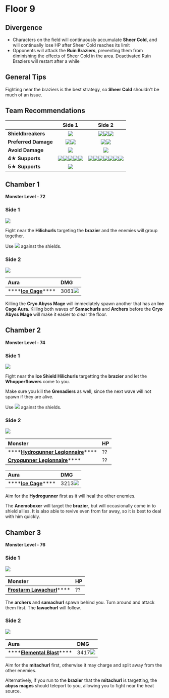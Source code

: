 # Floor 9

## Divergence

* Characters on the field will continuously accumulate **Sheer Cold**, and will continually lose HP after Sheer Cold reaches its limit
* Opponents will attack the **Ruin Braziers**, preventing them from diminishing the effects of Sheer Cold in the area. Deactivated Ruin Braziers will restart after a while

## General Tips

Fighting near the braziers is the best strategy, so **Sheer Cold** shouldn't be much of an issue.

## Team Recommendations

|  | Side 1 | Side 2 |
| :--- | :---: | :---: |
| **Shieldbreakers** | ![](../../.gitbook/assets/pyro_small.png) | ![](../../.gitbook/assets/pyro_small.png)![](../../.gitbook/assets/electro_small.png)![](../../.gitbook/assets/geo_small.png) |
| **Preferred Damage** | ![](../../.gitbook/assets/pyro_small.png)![](../../.gitbook/assets/electro_small.png) | ![](../../.gitbook/assets/pyro_small.png)![](../../.gitbook/assets/electro_small.png) |
| **Avoid Damage** | ![](../../.gitbook/assets/cryo_small.png) | ![](../../.gitbook/assets/cryo_small.png) |
| **4**★ **Supports** | ![](../../.gitbook/assets/ui_avataricon_amber.png)![](../../.gitbook/assets/ui_avataricon_bennett.png)![](../../.gitbook/assets/ui_avataricon_xiangling.png)![](../../.gitbook/assets/ui_avataricon_xinyan.png)![](../../.gitbook/assets/ui_avataricon_sucrose.png) | ![](../../.gitbook/assets/ui_avataricon_amber.png)![](../../.gitbook/assets/ui_avataricon_bennett.png)![](../../.gitbook/assets/ui_avataricon_xiangling.png)![](../../.gitbook/assets/ui_avataricon_xinyan.png)![](../../.gitbook/assets/ui_avataricon_diona.png)![](../../.gitbook/assets/ui_avataricon_beidou.png)![](../../.gitbook/assets/ui_avataricon_fischl.png) |
| **5**★ **Supports** | ![](../../.gitbook/assets/ui_avataricon_venti.png) |  |

## Chamber 1

**Monster Level - 72**

### Side 1

![](../../.gitbook/assets/9-1-1%20%281%29.png)

Fight near the **Hilichurls** targeting the **brazier** and the enemies will group together.

Use ![](../../.gitbook/assets/pyro_small.png) against the shields.

### Side 2

![](../../.gitbook/assets/9-1-2%20%281%29.png)

| Aura | DMG |
| :--- | :--- |
| \*\*\*\*[**Ice Cage**](../../mechanics/auras/ice-cage.md)\*\*\*\* | 3061![](../../.gitbook/assets/cryo_small.png) |

Killing the **Cryo Abyss Mage** will immediately spawn another that has an **Ice Cage Aura**. Killing both waves of **Samachurls** and **Archers** before the **Cryo Abyss Mage** will make it easier to clear the floor.

## Chamber 2

**Monster Level - 74**

### Side 1

![](../../.gitbook/assets/9-2-1%20%281%29.png)

Fight near the **Ice Shield Hilichurls** targetting the **brazier** and let the **Whopperflowers** come to you. 

Make sure you kill the **Grenadiers** as well, since the next wave will not spawn if they are alive.

Use ![](../../.gitbook/assets/pyro_small.png) against the shields.

### Side 2

![](../../.gitbook/assets/9-2-2%20%281%29.png)



| Monster | HP |
| :--- | :--- |
| \*\*\*\*[**Hydrogunner Legionnaire**](../../monsters/fatui/hydrogunner-legionnaire.md)\*\*\*\* | ?? |
| [**Cryogunner Legionnaire**](../../monsters/fatui/cryogunner-legionnaire.md)\*\*\*\* | ?? |

| Aura | DMG |
| :--- | :--- |
| \*\*\*\*[**Ice Cage**](../../mechanics/auras/ice-cage.md)\*\*\*\* | 3213![](../../.gitbook/assets/cryo_small.png) |

Aim for the **Hydrogunner** first as it will heal the other enemies.

The **Anemoboxer** will target the **brazier**, but will occasionally come in to shield allies. It is also able to revive even from far away, so it is best to deal with him quickly.

## Chamber 3

**Monster Level - 76**

### Side 1

![](../../.gitbook/assets/9-3-1%20%281%29.png)

| Monster | HP |
| :--- | :--- |
| [**Frostarm Lawachurl**](../../monsters/hilichurls/frostarm-lawachurl.md)\*\*\*\* | ?? |

The **archers** and **samachurl** spawn behind you. Turn around and attack them first. The **lawachurl** will follow.

### Side 2

![](../../.gitbook/assets/9-3-2%20%281%29.png)

| Aura | DMG |
| :--- | :--- |
| \*\*\*\*[**Elemental Blast**](../../mechanics/auras/elemental-blast.md)\*\*\*\* | 3417![](../../.gitbook/assets/cryo_small.png) |

Aim for the **mitachurl** first, otherwise it may charge and split away from the other enemies.

Alternatively, if you run to the **brazier** that the **mitachurl** is targetting, the **abyss mages** should teleport to you, allowing you to fight near the heat source.


